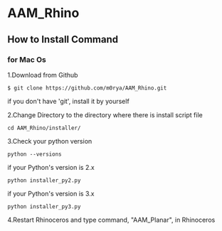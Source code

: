 # AAM_Rhino

## How to Install Command


### for Mac Os

1.Download from Github
```
$ git clone https://github.com/m0rya/AAM_Rhino.git
```
if you don't have 'git', install it by yourself



2.Change Directory to the directory where there is install script file
```
cd AAM_Rhino/installer/
```



3.Check your python version
```
python --versions
```

if your Python's version is 2.x
```
python installer_py2.py
```

if your Python's version is 3.x
```
python installer_py3.py
```



4.Restart Rhinoceros 
and type command, "AAM_Planar", in Rhinoceros





